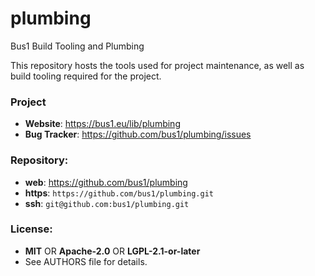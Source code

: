 plumbing
========

Bus1 Build Tooling and Plumbing

This repository hosts the tools used for project maintenance, as well as build
tooling required for the project.

### Project

 * **Website**: <https://bus1.eu/lib/plumbing>
 * **Bug Tracker**: <https://github.com/bus1/plumbing/issues>

### Repository:

 - **web**:   <https://github.com/bus1/plumbing>
 - **https**: `https://github.com/bus1/plumbing.git`
 - **ssh**:   `git@github.com:bus1/plumbing.git`

### License:

 - **MIT** OR **Apache-2.0** OR **LGPL-2.1-or-later**
 - See AUTHORS file for details.
